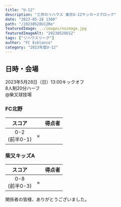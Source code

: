```yaml
---
title: "U-12"
description: "三井のリハウス 東京U-12サッカー2ブロック"
date: "2023-05-28 1300"
path: "/20230528U12Re"
featuredImage: ../images/noimage.jpg
featuredImageAlt: "20230528U12"
tags: ["リハウスリーグ"]
author: "FC Esblanco"
category: "2023年度U-12"
---
```


## 日時・会場

2023年5月28日（日）13:00キックオフ<br>
8人制20分ハーフ<br>
@柴又球技場


### FC北野

| スコア |   | 得点者  |
|:------:|:-:|:--------|
| 0-2</br>(前半0-1)| × ||

### 柴又キッズA

| スコア |   | 得点者  |
|:------:|:-:|:--------|
| 0-8</br>(前半0-3)| × ||


関係者の皆様、ありがとうございました。